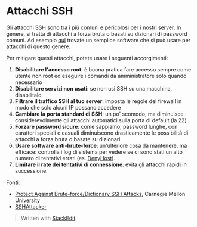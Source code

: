 
# Attacchi SSH

Gli attacchi SSH sono tra i più comuni e pericolosi per i nostri server. In genere, si tratta di attacchi a forza bruta o basati su dizionari di password comuni. Ad esempio [qui](https://github.com/forScie/SSHAttacker) trovate un semplice software che si può usare per attacchi di questo genere.

Per mitigare questi attacchi, potete usare i seguenti accorgimenti:
1. **Disabilitare l'accesso root**: è buona pratica fare accesso sempre come utente non root ed eseguire i comandi da amministratore solo quando necessario
2. **Disabilitare servizi non usati**: se non usi SSH su una macchina, disabilitalo
3. **Filtrare il traffico SSH al tuo server**: imposta le regole del firewall in modo che solo alcuni IP possano accedere
4. **Cambiare la porta standard di SSH**: un po' scomodo, ma diminuisce considerevolmente gli attacchi automatici sulla porta di default (la 22)
5. **Forzare password sicure**: come sappiamo, password lunghe, con caratteri speciali e casuali diminuiscono drasticamente le possibilità di attacchi a forza bruta o basate su dizionari
6. **Usare software anti-brute-force**: un'ulteriore cosa da mantenere, ma efficace: controlla i log di sistema per vedere se ci sono stati un alto numero di tentativi errati (es. [DenyHost](https://it.wikipedia.org/wiki/DenyHosts)).
7. **Limitare il rate dei tentativi di connessione**: evita gli attacchi rapidi in successione.

Fonti: 
- [Protect Against Brute-force/Dictionary SSH Attacks](https://www.cmu.edu/iso/aware/be-aware/brute-force_ssh_attack.html), Carnegie Mellon University
- [SSHAttacker](https://github.com/forScie/SSHAttacker)

> Written with [StackEdit](https://stackedit.io/).
<!--stackedit_data:
eyJoaXN0b3J5IjpbNjA5ODUzMTgyXX0=
-->